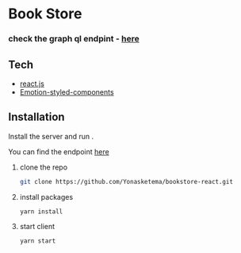  # Book Store
 ### check the graph ql endpint - [here](https://github.com/Yonasketema/graphql-bookstore-api)

## Tech

- [react.js](https://reactjs.org/)
- [Emotion-styled-components](https://emotion.sh/docs/introduction)
 

## Installation

Install the server and run .

You can find the endpoint [here](https://github.com/Yonasketema/bookstore-api) 
 
1. clone the repo
   ```sh
   git clone https://github.com/Yonasketema/bookstore-react.git
   ```
2. install packages
   ```sh
   yarn install
   ```
3. start client
   ```sh
   yarn start
   ```
